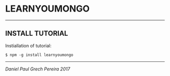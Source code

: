 # LEARNYOUMONGO
---

## INSTALL TUTORIAL

Instiallation of tutorial:
```
$ npm -g install learnyoumongo
```

---

*Daniel Paul Grech Pereira 2017*
